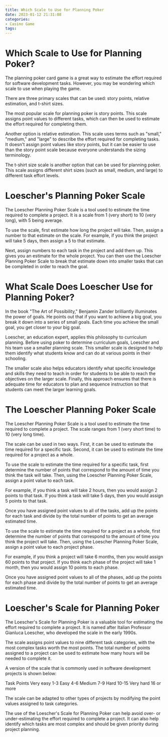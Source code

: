 ```yaml
---
title: Which Scale to Use for Planning Poker
date: 2023-01-12 21:31:08
categories:
- Casino Game
tags:
---
```



#  Which Scale to Use for Planning Poker?

The planning poker card game is a great way to estimate the effort required for software development tasks. However, you may be wondering which scale to use when playing the game.

There are three primary scales that can be used: story points, relative estimation, and t-shirt sizes.

The most popular scale for planning poker is story points. This scale assigns point values to different tasks, which can then be used to estimate the effort required for completing them.

Another option is relative estimation. This scale uses terms such as "small," "medium," and "large" to describe the effort required for completing tasks. It doesn't assign point values like story points, but it can be easier to use than the story point scale because everyone understands the sizing terminology.

The t-shirt size scale is another option that can be used for planning poker. This scale assigns different shirt sizes (such as small, medium, and large) to different task effort levels.

#  Loescher's Planning Poker Scale

The Loescher Planning Poker Scale is a tool used to estimate the time required to complete a project. It is a scale from 1 (very short) to 10 (very long), with 5 being average.

To use the scale, first estimate how long the project will take. Then, assign a number to that estimate on the scale. For example, if you think the project will take 5 days, then assign a 5 to that estimate.

Next, assign numbers to each task in the project and add them up. This gives you an estimate for the whole project. You can then use the Loescher Planning Poker Scale to break that estimate down into smaller tasks that can be completed in order to reach the goal.

#  What Scale Does Loescher Use for Planning Poker?

In the book "The Art of Possibility," Benjamin Zander brilliantly illuminates the power of goals. He points out that if you want to achieve a big goal, you break it down into a series of small goals. Each time you achieve the small goal, you get closer to your big goal.

Loescher, an education expert, applies this philosophy to curriculum planning. Before using poker to determine curriculum goals, Loescher and his team use a smaller planning scale. This smaller scale is designed to help them identify what students know and can do at various points in their schooling.

The smaller scale also helps educators identify what specific knowledge and skills they need to teach in order for students to be able to reach the objectives on the larger scale. Finally, this approach ensures that there is adequate time for educators to plan and sequence instruction so that students can meet the larger learning goals.

#  The Loescher Planning Poker Scale

The Loescher Planning Poker Scale is a tool used to estimate the time required to complete a project. The scale ranges from 1 (very short time) to 10 (very long time).

The scale can be used in two ways. First, it can be used to estimate the time required for a specific task. Second, it can be used to estimate the time required for a project as a whole.

To use the scale to estimate the time required for a specific task, first determine the number of points that correspond to the amount of time you think the task will take. Then, using the Loescher Planning Poker Scale, assign a point value to each task.

For example, if you think a task will take 2 hours, then you would assign 2 points to that task. If you think a task will take 5 days, then you would assign 5 points to that task.

Once you have assigned point values to all of the tasks, add up the points for each task and divide by the total number of points to get an average estimated time.

To use the scale to estimate the time required for a project as a whole, first determine the number of points that correspond to the amount of time you think the project will take. Then, using the Loescher Planning Poker Scale, assign a point value to each project phase.

For example, if you think a project will take 6 months, then you would assign 60 points to that project. If you think each phase of the project will take 1 month, then you would assign 10 points to each phase.

Once you have assigned point values to all of the phases, add up the points for each phase and divide by the total number of points to get an average estimated time.

#  Loescher's Scale for Planning Poker

The Loescher's Scale for Planning Poker is a valuable tool for estimating the effort required to complete a project. It is named after Italian Professor Gianluca Loescher, who developed the scale in the early 1990s.

The scale assigns point values to nine different task categories, with the most complex tasks worth the most points. The total number of points assigned to a project can be used to estimate how many hours will be needed to complete it.

A version of the scale that is commonly used in software development projects is shown below:


Task Points
Very easy 1-3
Easy 4-6
Medium 7-9
Hard 10-15
Very hard 16 or more


The scale can be adapted to other types of projects by modifying the point values assigned to task categories.

The use of the Loescher's Scale for Planning Poker can help avoid over- or under-estimating the effort required to complete a project. It can also help identify which tasks are most complex and should be given priority during project planning.